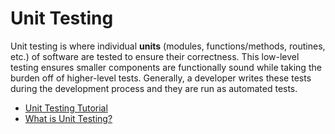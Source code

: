 # Unit Testing

Unit testing is where individual __units__ (modules, functions/methods, routines, etc.) of software are tested to ensure their correctness. This low-level testing ensures smaller components are functionally sound while taking the burden off of higher-level tests. Generally, a developer writes these tests during the development process and they are run as automated tests.

- [Unit Testing Tutorial](https://www.guru99.com/unit-testing-guide.html)
- [What is Unit Testing?](https://youtu.be/3kzHmaeozDI)
